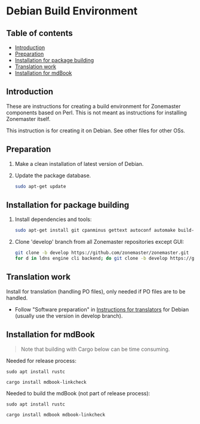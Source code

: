 # Debian Build Environment

## Table of contents

* [Introduction](#introduction)
* [Preparation](#preparation)
* [Installation for package building](#installation-for-package-building)
* [Translation work](#translation-work)
* [Installation for mdBook](#installation-for-mdbook)

## Introduction

These are instructions for creating a build environment for Zonemaster
components based on Perl. This is not meant as instructions for installing
Zonemaster itself. 

This instruction is for creating it on Debian. See other files for other OSs.

## Preparation

1. Make a clean installation of latest version of Debian.

2. Update the package database.

   ```sh
   sudo apt-get update
   ```

## Installation for package building

1. Install dependencies and tools:

   ```sh
   sudo apt-get install git cpanminus gettext autoconf automake build-essential libdevel-checklib-perl libextutils-pkgconfig-perl libmime-base32-perl libmodule-install-xsutil-perl libtest-differences-perl libtest-exception-perl libssl-dev libidn2-dev libtool
   ```

2. Clone 'develop' branch from all Zonemaster repositories except GUI:

   ```sh
   git clone -b develop https://github.com/zonemaster/zonemaster.git
   for d in ldns engine cli backend; do git clone -b develop https://github.com/zonemaster/zonemaster-$d.git; done
   ```

## Translation work

Install for translation (handling PO files), only needed if PO files are to be
handled.

* Follow "Software preparation" in [Instructions for translators] for
  Debian (usually use the version in develop branch).


## Installation for mdBook

> Note that building with Cargo below can be time consuming.

Needed for release process:

   ```
   sudo apt install rustc
   ```
   ```
   cargo install mdbook-linkcheck
   ```
Needed to build the mdBook (not part of release process):

   ```
   sudo apt install rustc
   ```
   ```
   cargo install mdbook mdbook-linkcheck
   ```


[Instructions for translators]:            ../maintenance/Instructions-for-translators.md#software-preparation
